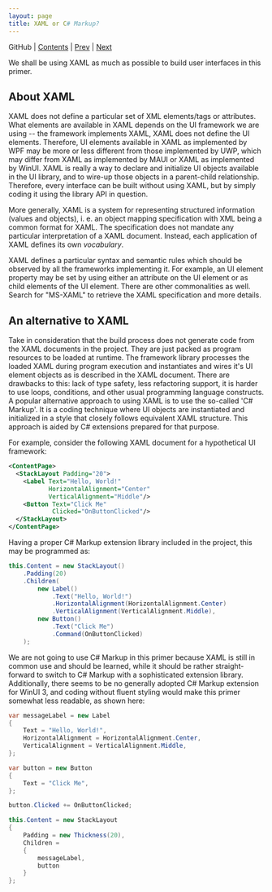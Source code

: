 ```yaml
---
layout: page
title: XAML or C# Markup?
---
```


GitHub | [Contents](./) | [Prev](01) | [Next](03)

We shall be using XAML as much as possible to build user interfaces in this primer. 

## About XAML

XAML does not define a particular set of XML elements/tags or attributes. What elements are available in XAML depends on the UI framework we are using -- the framework implements XAML, XAML does not define the UI elements. Therefore, UI elements available in XAML as implemented by WPF may be more or less different from those implemented by UWP, which may differ from XAML as implemented by MAUI or XAML as implemented by WinUI. XAML is really a way to declare and initialize UI objects available in the UI library, and to wire-up those objects in a parent-child relationship. Therefore, every interface can be built without using XAML, but by simply coding it using the library API in question.

More generally, XAML is a system for representing structured information (values and objects), i. e. an object mapping specification with XML being a common format for XAML. The specification does not mandate any particular interpretation of a XAML document. Instead, each application of XAML defines its own _vocabulary_. 

XAML defines a particular syntax and semantic rules which should be observed by all the frameworks implementing it. For example, an UI element property may be set by using either an attribute on the UI element or as child elements of the UI element. There are other commonalities as well. Search for "MS-XAML" to retrieve the XAML specification and more details.

## An alternative to XAML

Take in consideration that the build process does not generate code from the XAML documents in the project. They are just packed as program resources to be loaded at runtime. The framework library processes the loaded XAML during program execution and instantiates and wires it's UI element objects as is described in the XAML document. There are drawbacks to this: lack of type safety, less refactoring support, it is harder to use loops, conditions, and other usual programming language constructs. A popular alternative approach to using XAML is to use the so-called 'C# Markup'. It is a coding technique where UI objects are instantiated and initialized in a style that closely follows equivalent XAML structure. This approach is aided by C# extensions prepared for that purpose.

For example, consider the following XAML document for a hypothetical UI framework:

```xml
<ContentPage>
  <StackLayout Padding="20">
    <Label Text="Hello, World!"
           HorizontalAlignment="Center"
           VerticalAlignment="Middle"/>
    <Button Text="Click Me"
            Clicked="OnButtonClicked"/>
  </StackLayout>
</ContentPage>
```

Having a proper C# Markup extension library included in the project, this may be programmed as:

```csharp
this.Content = new StackLayout()
    .Padding(20)
    .Children(
        new Label()
            .Text("Hello, World!")
            .HorizontalAlignment(HorizontalAlignment.Center)
            .VerticalAlignment(VerticalAlignment.Middle),
        new Button()
            .Text("Click Me")
            .Command(OnButtonClicked)
    );
```

We are not going to use C# Markup in this primer because XAML is still in common use and should be learned, while it should be rather straight-forward to switch to C# Markup with a sophisticated  extension library. Additionally, there seems to be no generally adopted C# Markup extension for WinUI 3, and coding without fluent styling would make this primer somewhat less readable, as shown here:

```csharp
var messageLabel = new Label
{
    Text = "Hello, World!",
    HorizontalAlignment = HorizontalAlignment.Center,
    VerticalAlignment = VerticalAlignment.Middle,
};

var button = new Button
{
    Text = "Click Me",
};

button.Clicked += OnButtonClicked;

this.Content = new StackLayout
{
    Padding = new Thickness(20),
    Children =
    {
        messageLabel,
        button
    }
};
```
